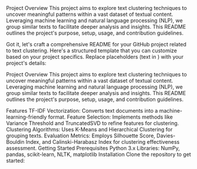 <Wikipedia Award winners clustering>
Project Overview
This project aims to explore text clustering techniques to uncover meaningful patterns within a vast dataset of textual content. Leveraging machine learning and natural language processing (NLP), we group similar texts to facilitate deeper analysis and insights. This README outlines the project's purpose, setup, usage, and contribution guidelines.

Got it, let's craft a comprehensive README for your GitHub project related to text clustering. Here's a structured template that you can customize based on your project specifics. Replace placeholders (text in <angle brackets>) with your project's details:

<Project Title>
Project Overview
This project aims to explore text clustering techniques to uncover meaningful patterns within a vast dataset of textual content. Leveraging machine learning and natural language processing (NLP), we group similar texts to facilitate deeper analysis and insights. This README outlines the project's purpose, setup, usage, and contribution guidelines.

Features
TF-IDF Vectorization: Converts text documents into a machine-learning-friendly format.
Feature Selection: Implements methods like Variance Threshold and TruncatedSVD to refine features for clustering.
Clustering Algorithms: Uses K-Means and Hierarchical Clustering for grouping texts.
Evaluation Metrics: Employs Silhouette Score, Davies-Bouldin Index, and Calinski-Harabasz Index for clustering effectiveness assessment.
Getting Started
Prerequisites
Python 3.x
Libraries: NumPy, pandas, scikit-learn, NLTK, matplotlib
Installation
Clone the repository to get started:
